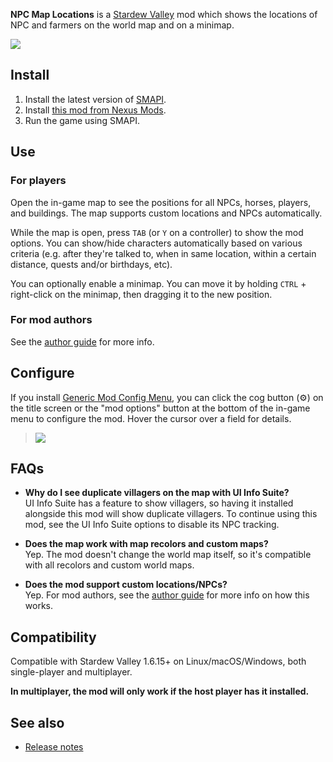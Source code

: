 ﻿**NPC Map Locations** is a [Stardew Valley](http://stardewvalley.net/) mod which shows the
locations of NPC and farmers on the world map and on a minimap.

![](screenshot.png)

## Install
1. Install the latest version of [SMAPI](https://smapi.io).
2. Install [this mod from Nexus Mods](http://www.nexusmods.com/stardewvalley/mods/239).
3. Run the game using SMAPI.

## Use
### For players
Open the in-game map to see the positions for all NPCs, horses, players, and buildings. The map
supports custom locations and NPCs automatically.

While the map is open, press `TAB` (or `Y` on a controller) to show the mod options. You can
show/hide characters automatically based on various criteria (e.g. after they're talked to, when in
same location, within a certain distance, quests and/or birthdays, etc). 

You can optionally enable a minimap. You can move it by holding `CTRL` + right-click on the minimap,
then dragging it to the new position.

### For mod authors
See the [author guide](author-guide.md) for more info.

## Configure
If you install [Generic Mod Config Menu][], you can click the cog button (⚙) on the title screen
or the "mod options" button at the bottom of the in-game menu to configure the mod. Hover the
cursor over a field for details.

> ![](doc-images/config-menu.png)

## FAQs
* **Why do I see duplicate villagers on the map with UI Info Suite?**  
  UI Info Suite has a feature to show villagers, so having it installed alongside this mod will
  show duplicate villagers. To continue using this mod, see the UI Info Suite options to disable
  its NPC tracking.

* **Does the map work with map recolors and custom maps?**  
  Yep. The mod doesn't change the world map itself, so it's compatible with all recolors and custom
  world maps.

* **Does the mod support custom locations/NPCs?**  
  Yep. For mod authors, see the [author guide](author-guide.md) for more info on how this works.

## Compatibility
Compatible with Stardew Valley 1.6.15+ on Linux/macOS/Windows, both single-player and multiplayer.

**In multiplayer, the mod will only work if the host player has it installed.**

## See also
* [Release notes](release-notes.md)

[Generic Mod Config Menu]: https://www.nexusmods.com/stardewvalley/mods/5098
